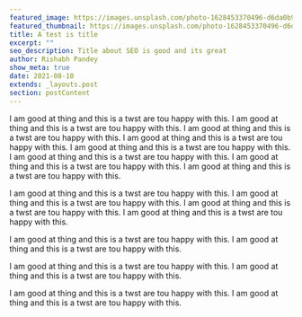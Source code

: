 ```yaml
---
featured_image: https://images.unsplash.com/photo-1628453370496-d6da0b9a214e?ixid=MnwxMjA3fDB8MHxlZGl0b3JpYWwtZmVlZHwxMnx8fGVufDB8fHx8&ixlib=rb-1.2.1&auto=format&fit=crop&w=1950&q=80
featured_thumbnail: https://images.unsplash.com/photo-1628453370496-d6da0b9a214e?ixid=MnwxMjA3fDB8MHxlZGl0b3JpYWwtZmVlZHwxMnx8fGVufDB8fHx8&ixlib=rb-1.2.1&auto=format&fit=crop&w=487&q=20
title: A test is title
excerpt: ""
seo_description: Title about SEO is good and its great
author: Rishabh Pandey
show_meta: true
date: 2021-08-10
extends: _layouts.post
section: postContent
---
```

I am good at thing and this is a twst are tou happy with this. I am good at thing and this is a twst are tou happy with this. I am good at thing and this is a twst are tou happy with this. I am good at thing and this is a twst are tou happy with this. I am good at thing and this is a twst are tou happy with this. I am good at thing and this is a twst are tou happy with this. I am good at thing and this is a twst are tou happy with this. I am good at thing and this is a twst are tou happy with this.



I am good at thing and this is a twst are tou happy with this. I am good at thing and this is a twst are tou happy with this. I am good at thing and this is a twst are tou happy with this. I am good at thing and this is a twst are tou happy with this.



<x-quote credit="Rishabh Pandey">I am good at thing and this is a twst are tou happy with this. I am good at thing and this is a twst are tou happy with this.</x-quote>

I am good at thing and this is a twst are tou happy with this. I am good at thing and this is a twst are tou happy with this.

<x-quote>I am good at thing and this is a twst are tou happy with this. I am good at thing and this is a twst are tou happy with this.</x-quote>



<x-image caption="This is capotions" url="https://images.unsplash.com/photo-1628430383773-1063a7ecdfb8?ixid=MnwxMjA3fDB8MHxlZGl0b3JpYWwtZmVlZHwxMHx8fGVufDB8fHx8&ixlib=rb-1.2.1&auto=format&fit=crop&w=500&q=60" />



<x-image url="https://images.unsplash.com/photo-1628430383773-1063a7ecdfb8?ixid=MnwxMjA3fDB8MHxlZGl0b3JpYWwtZmVlZHwxMHx8fGVufDB8fHx8&ixlib=rb-1.2.1&auto=format&fit=crop&w=500&q=60" />